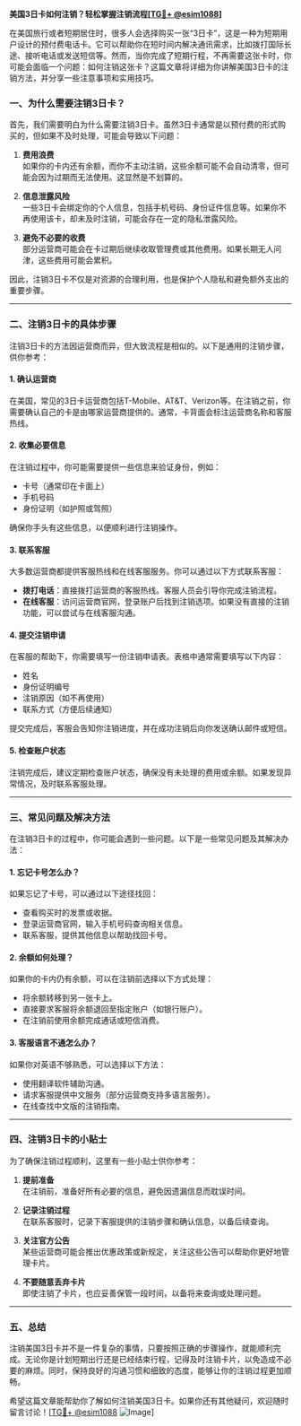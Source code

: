 **美国3日卡如何注销？轻松掌握注销流程[[TG💪+ @esim1088](https://t.me/s/esim1088)]**

在美国旅行或者短期居住时，很多人会选择购买一张“3日卡”，这是一种为短期用户设计的预付费电话卡。它可以帮助你在短时间内解决通讯需求，比如拨打国际长途、接听电话或发送短信等。然而，当你完成了短期行程，不再需要这张卡时，你可能会面临一个问题：如何注销这张卡？这篇文章将详细为你讲解美国3日卡的注销方法，并分享一些注意事项和实用技巧。

### 一、为什么需要注销3日卡？

首先，我们需要明白为什么需要注销3日卡。虽然3日卡通常是以预付费的形式购买的，但如果不及时处理，可能会导致以下问题：

1. **费用浪费**  
   如果你的卡内还有余额，而你不主动注销，这些余额可能不会自动清零，但可能会因为过期而无法使用。这显然是不划算的。

2. **信息泄露风险**  
   一些3日卡会绑定你的个人信息，包括手机号码、身份证件信息等。如果你不再使用该卡，却未及时注销，可能会存在一定的隐私泄露风险。

3. **避免不必要的收费**  
   部分运营商可能会在卡过期后继续收取管理费或其他费用。如果长期无人问津，这些费用可能会累积。

因此，注销3日卡不仅是对资源的合理利用，也是保护个人隐私和避免额外支出的重要步骤。

---

### 二、注销3日卡的具体步骤

注销3日卡的方法因运营商而异，但大致流程是相似的。以下是通用的注销步骤，供你参考：

#### 1. 确认运营商
在美国，常见的3日卡运营商包括T-Mobile、AT&T、Verizon等。在注销之前，你需要确认自己的卡是由哪家运营商提供的。通常，卡背面会标注运营商名称和客服热线。

#### 2. 收集必要信息
在注销过程中，你可能需要提供一些信息来验证身份，例如：
- 卡号（通常印在卡面上）
- 手机号码
- 身份证明（如护照或驾照）

确保你手头有这些信息，以便顺利进行注销操作。

#### 3. 联系客服
大多数运营商都提供客服热线和在线客服服务。你可以通过以下方式联系客服：

- **拨打电话**：直接拨打运营商的客服热线。客服人员会引导你完成注销流程。
- **在线客服**：访问运营商官网，登录账户后找到注销选项。如果没有直接的注销功能，可以尝试与在线客服沟通。

#### 4. 提交注销申请
在客服的帮助下，你需要填写一份注销申请表。表格中通常需要填写以下内容：
- 姓名
- 身份证明编号
- 注销原因（如不再使用）
- 联系方式（方便后续通知）

提交完成后，客服会告知你注销进度，并在成功注销后向你发送确认邮件或短信。

#### 5. 检查账户状态
注销完成后，建议定期检查账户状态，确保没有未处理的费用或余额。如果发现异常情况，及时联系客服处理。

---

### 三、常见问题及解决方法

在注销3日卡的过程中，你可能会遇到一些问题。以下是一些常见问题及其解决办法：

#### 1. 忘记卡号怎么办？
如果忘记了卡号，可以通过以下途径找回：
- 查看购买时的发票或收据。
- 登录运营商官网，输入手机号码查询相关信息。
- 联系客服，提供其他信息以帮助找回卡号。

#### 2. 余额如何处理？
如果你的卡内仍有余额，可以在注销前选择以下方式处理：
- 将余额转移到另一张卡上。
- 直接要求客服将余额退回至指定账户（如银行账户）。
- 在注销前使用余额完成通话或短信消费。

#### 3. 客服语言不通怎么办？
如果你对英语不够熟悉，可以选择以下方法：
- 使用翻译软件辅助沟通。
- 请求客服提供中文服务（部分运营商支持多语言服务）。
- 在线查找中文版的注销指南。

---

### 四、注销3日卡的小贴士

为了确保注销过程顺利，这里有一些小贴士供你参考：

1. **提前准备**  
   在注销前，准备好所有必要的信息，避免因遗漏信息而耽误时间。

2. **记录注销过程**  
   在联系客服时，记录下客服提供的注销步骤和确认信息，以备后续查询。

3. **关注官方公告**  
   某些运营商可能会推出优惠政策或新规定，关注这些公告可以帮助你更好地管理卡片。

4. **不要随意丢弃卡片**  
   即使注销了卡片，也应妥善保管一段时间，以备将来查询或处理问题。

---

### 五、总结

注销美国3日卡并不是一件复杂的事情，只要按照正确的步骤操作，就能顺利完成。无论你是计划短期出行还是已经结束行程，记得及时注销卡片，以免造成不必要的麻烦。同时，保持良好的沟通习惯和细致的态度，能够让你的注销过程更加顺畅。

希望这篇文章能帮助你了解如何注销美国3日卡。如果你还有其他疑问，欢迎随时留言讨论！[[TG💪+ @esim1088](https://t.me/s/esim1088) ![Image](https://i.postimg.cc/4NQfJmqS/Snipaste-2025-05-13-00-14-12.png)]